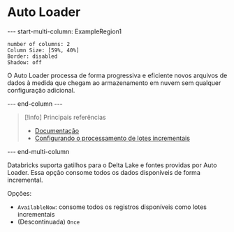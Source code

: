 # Auto Loader

--- start-multi-column: ExampleRegion1  
```column-settings  
number of columns: 2
Column Size: [59%, 40%]
Border: disabled
Shadow: off
```

O Auto Loader processa de forma progressiva e eficiente novos arquivos de dados à medida que chegam ao armazenamento em nuvem sem qualquer configuração adicional.

--- end-column ---

> [!info] Principais referências
> - [Documentação](https://docs.databricks.com/pt/ingestion/auto-loader/index.html)
> - [Configurando o processamento de lotes incrementais](https://docs.databricks.com/pt/structured-streaming/triggers.html#configuring-incremental-batch-processing)

--- end-multi-column

Databricks suporta gatilhos para o Delta Lake e fontes providas por Auto Loader. Essa opção consome todos os dados disponíveis de forma incremental.

Opções:

- `AvailableNow`: consome todos os registros disponíveis como lotes incrementais
- (Descontinuada) `Once`